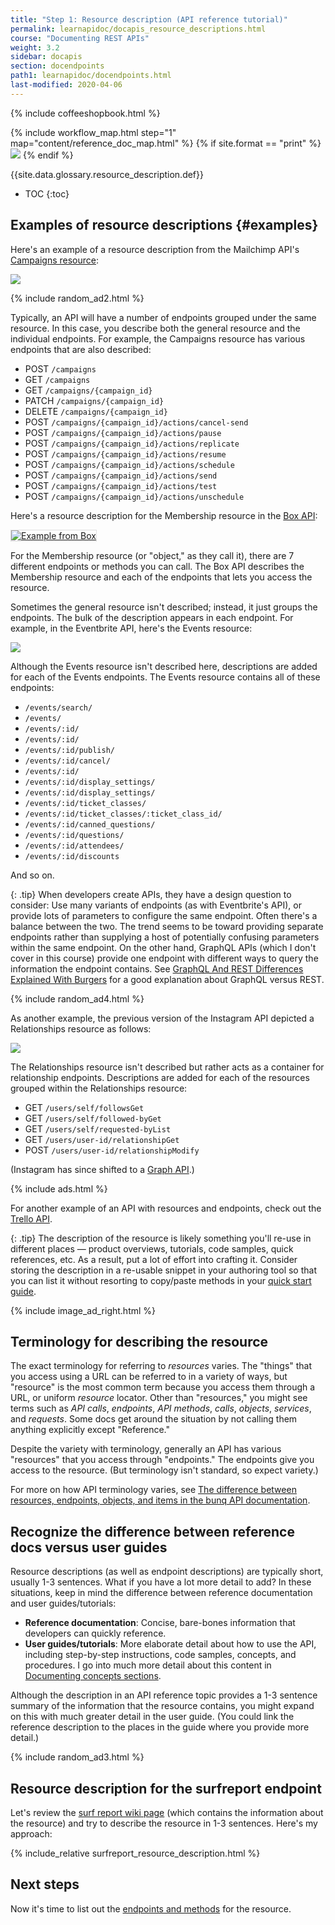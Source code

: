 ```yaml
---
title: "Step 1: Resource description (API reference tutorial)"
permalink: learnapidoc/docapis_resource_descriptions.html
course: "Documenting REST APIs"
weight: 3.2
sidebar: docapis
section: docendpoints
path1: learnapidoc/docendpoints.html
last-modified: 2020-04-06
---
```


{% include coffeeshopbook.html %}

{% include workflow_map.html step="1" map="content/reference_doc_map.html"  %}
{% if site.format == "print" %}
<img src="{{site.api_media}}/apiref1.png"/>
{% endif %}

{{site.data.glossary.resource_description.def}}

* TOC
{:toc}

## Examples of resource descriptions {#examples}

Here's an example of a resource description from the Mailchimp API's [Campaigns resource](http://developer.mailchimp.com/documentation/mailchimp/reference/campaigns/#):

<a class="noExtIcon" href="http://developer.mailchimp.com/documentation/mailchimp/reference/campaigns/"><img src="{{site.api_media}}/mailchimpcampaigns.png"/></a>

{% include random_ad2.html %}

Typically, an API will have a number of endpoints grouped under the same resource. In this case, you describe both the general resource and the individual endpoints. For example, the Campaigns resource has various endpoints that are also described:

* POST `/campaigns`
* GET `/campaigns	`
* GET `/campaigns/{campaign_id}`
* PATCH `/campaigns/{campaign_id}`
* DELETE `/campaigns/{campaign_id}`
* POST `/campaigns/{campaign_id}/actions/cancel-send`
* POST `/campaigns/{campaign_id}/actions/pause`
* POST `/campaigns/{campaign_id}/actions/replicate`
* POST `/campaigns/{campaign_id}/actions/resume`
* POST `/campaigns/{campaign_id}/actions/schedule`
* POST `/campaigns/{campaign_id}/actions/send`
* POST `/campaigns/{campaign_id}/actions/test`
* POST `/campaigns/{campaign_id}/actions/unschedule`

Here's a resource description for the Membership resource in the [Box API](https://developer.box.com/reference/resources/group-membership/):

<a class="noCrossRef" href="https://developer.box.com/reference/resources/group-membership/" class="noExtIcon"><img src="{{site.api_media}}/boxresourcesv2.png" style="border: 1px solid #dedede" alt="Example from Box" /></a>

For the Membership resource (or "object," as they call it), there are 7 different endpoints or methods you can call. The Box API describes the Membership resource and each of the endpoints that lets you access the resource.

Sometimes the general resource isn't described; instead, it just groups the endpoints. The bulk of the description appears in each endpoint. For example, in the Eventbrite API, here's the Events resource:

<a class="noExtIcon" href="https://www.eventbrite.com/platform/api#/reference/event"><img src="{{site.api_media}}/eventbriteresourceexample2.png"/></a>

Although the Events resource isn't described here, descriptions are added for each of the Events endpoints. The Events resource contains all of these endpoints:

* `/events/search/`
* `/events/`
* `/events/:id/`
* `/events/:id/`
* `/events/:id/publish/`
* `/events/:id/cancel/`
* `/events/:id/`
* `/events/:id/display_settings/`
* `/events/:id/display_settings/`
* `/events/:id/ticket_classes/`
* `/events/:id/ticket_classes/:ticket_class_id/`
* `/events/:id/canned_questions/`
* `/events/:id/questions/`
* `/events/:id/attendees/`
* `/events/:id/discounts`

And so on.

{: .tip}
When developers create APIs, they have a design question to consider: Use many variants of endpoints (as with Eventbrite's API), or provide lots of parameters to configure the same endpoint. Often there's a balance between the two. The trend seems to be toward providing separate endpoints rather than supplying a host of potentially confusing parameters within the same endpoint. On the other hand, GraphQL APIs (which I don't cover in this course) provide one endpoint with different ways to query the information the endpoint contains. See [GraphQL And REST Differences Explained With Burgers](http://apievangelist.com/2018/06/29/graphql-and-rest-differences-explained-with-burgers/) for a good explanation about GraphQL versus REST.

{% include random_ad4.html %}

As another example, the previous version of the Instagram API depicted a Relationships resource as follows:

<a  class="noCrossRef" class="noExtIcon"><img src="{{site.api_media}}/instagramapi_3_17.png"/></a>

The Relationships resource isn't described but rather acts as a container for relationship endpoints. Descriptions are added for each of the resources grouped within the Relationships resource:

* GET `/users/self/followsGet`
* GET `/users/self/followed-byGet`
* GET `/users/self/requested-byList`
* GET `/users/user-id/relationshipGet`
* POST `/users/user-id/relationshipModify`

(Instagram has since shifted to a [Graph API](https://developers.facebook.com/docs/instagram-api/).)

{% include ads.html %}

For another example of an API with resources and endpoints, check out the [Trello API](https://developers.trello.com/v1.0/reference#introduction).

{: .tip}
The description of the resource is likely something you'll re-use in different places &mdash; product overviews, tutorials, code samples, quick references, etc. As a result, put a lot of effort into crafting it. Consider storing the description in a re-usable snippet in your authoring tool so that you can list it without resorting to copy/paste methods in your [quick start guide](docapis_doc_quick_reference.html).

{% include image_ad_right.html %}

## Terminology for describing the resource

The exact terminology for referring to *resources* varies. The "things" that you access using a URL can be referred to in a variety of ways, but "resource" is the most common term because you access them through a URL, or uniform *resource* locator. Other than "resources," you might see terms such as *API calls*, *endpoints*, *API methods*, *calls*, *objects*, *services*, and *requests*. Some docs get around the situation by not calling them anything explicitly except "Reference."

Despite the variety with terminology, generally an API has various "resources" that you access through "endpoints." The endpoints give you access to the resource. (But terminology isn't standard, so expect variety.)

For more on how API terminology varies, see [The difference between resources, endpoints, objects, and items in the bunq API documentation](https://medium.com/bunq-developers-corner/the-difference-between-resources-endpoints-objects-and-items-in-the-bunq-api-documentation-6b774473542).

## Recognize the difference between reference docs versus user guides

Resource descriptions (as well as endpoint descriptions) are typically short, usually 1-3 sentences. What if you have a lot more detail to add? In these situations, keep in mind the difference between reference documentation and user guides/tutorials:

* **Reference documentation**: Concise, bare-bones information that developers can quickly reference.
* **User guides/tutorials**: More elaborate detail about how to use the API, including step-by-step instructions, code samples, concepts, and procedures. I go into much more detail about this content in [Documenting concepts sections](docconceptual.html).

Although the description in an API reference topic provides a 1-3 sentence summary of the information that the resource contains, you might expand on this with much greater detail in the user guide. (You could link the reference description to the places in the guide where you provide more detail.)

{% include random_ad3.html %}

## <i class="fa fa-user-circle"></i> Resource description for the surfreport endpoint

Let's review the [surf report wiki page](docapis_new_endpoint_to_doc.html#surf_report_api) (which contains the information about the resource) and try to describe the resource in 1-3 sentences. Here's my approach:

<div class="docSample">
{% include_relative surfreport_resource_description.html %}
</div>


## Next steps

Now it's time to list out the [endpoints and methods](docapis_resource_endpoints.html) for the resource.
